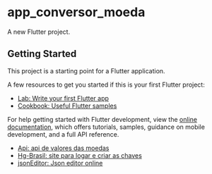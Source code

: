 # app_conversor_moeda

A new Flutter project.

## Getting Started

This project is a starting point for a Flutter application.

A few resources to get you started if this is your first Flutter project:

- [Lab: Write your first Flutter app](https://docs.flutter.dev/get-started/codelab)
- [Cookbook: Useful Flutter samples](https://docs.flutter.dev/cookbook)

For help getting started with Flutter development, view the
[online documentation](https://docs.flutter.dev/), which offers tutorials,
samples, guidance on mobile development, and a full API reference.

- [Api: api de valores das moedas](https://economia.awesomeapi.com.br/json/all)
- [Hg-Brasil: site para logar e criar as chaves](https://hgbrasil.com/status/finance)
- [jsonEditor: Json editor online](https://jsoneditoronline.org/)
